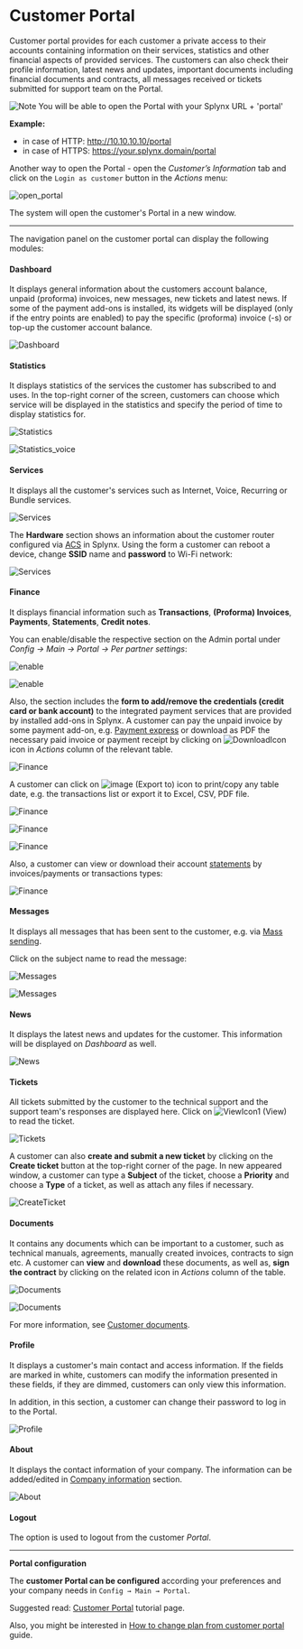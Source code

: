Customer Portal
==========

Customer portal provides for each customer a private access to their accounts containing information on their services, statistics and other financial aspects of provided services. The customers can also check their profile information, latest news and updates, important documents including financial documents and contracts, all messages received or tickets submitted for support team on the Portal.

<icon class="image-icon">![Note](note.png)</icon> You will be able to open the Portal with your Splynx URL + 'portal'

**Example:**

- in case of HTTP: http://10.10.10.10/portal
- in case of HTTPS: https://your.splynx.domain/portal 

Another way to open the Portal - open the *Customer’s Information* tab and click on the `Login as customer` button in the *Actions* menu:

![open_portal](open_portal.png)

The system will open the customer's Portal in a new window.

------------------------------------------------------------

The navigation panel on the customer portal can display the following modules:


#### Dashboard

It displays general information about the customers account balance, unpaid (proforma) invoices, new messages, new tickets and latest news. If some of the payment add-ons is installed, its widgets will be displayed (only if the entry points are enabled) to pay the specific (proforma) invoice (-s) or top-up the customer account balance.

![Dashboard](dashboard.png)


#### Statistics

It displays statistics of the services the customer has subscribed to and uses. In the top-right corner of the screen, customers can choose which service will be displayed in the statistics and specify the period of time to display statistics for.

![Statistics](statistics.png)

![Statistics_voice](voice_statistics.png)


#### Services

It displays all the customer's services such as Internet, Voice, Recurring or Bundle services.

![Services](services.png)

The **Hardware** section shows an information about the customer router configured via [ACS](networking/tr069_acs/tr069_acs.md) in Splynx. Using the form a customer can reboot a device, change **SSID** name and **password** to Wi-Fi network:

![Services](hardware.png)


#### Finance

It displays financial information such as **Transactions**, **(Proforma) Invoices**, **Payments**, **Statements**, **Credit notes**. 

You can enable/disable the respective section on the Admin portal under *Config → Main → Portal → Per partner settings*:

![enable](credit_notes.png)

![enable](credit_notes2.png)

Also, the section includes the **form to add/remove the credentials (credit card or bank account)** to the integrated payment services that are provided by installed add-ons in Splynx.
A customer can pay the unpaid invoice by some payment add-on, e.g. [Payment express](payment_systems/payment_express/payment_express.md) or download as PDF the necessary paid invoice or payment receipt by clicking on <icon class="image-icon">![DownloadIcon](download_icon.png)</icon> icon in *Actions* column of the relevant table.

![Finance](transactions.png)

A customer can click on <icon class="image-icon">![image](export_to.png)</icon> (Export to) icon to print/copy any table date, e.g. the transactions list or export it to Excel, CSV, PDF file.

![Finance](finance_invoices.png)

![Finance](payments_list.png)

![Finance](payment_credentials.png)

Also, a customer can view or download their account [statements](customer_management/customer_billing/customer_billing.md) by invoices/payments or transactions types:

![Finance](statements.png)


#### Messages

It displays all messages that has been sent to the customer, e.g. via [Mass sending](support_messages/email_messages/email_messages.md).

Click on the subject name to read the message:

![Messages](messages1.png)

![Messages](messages2.png)


#### News

It displays the latest news and updates for the customer. This information will be displayed on *Dashboard* as well.

![News](news.png)


#### Tickets

All tickets submitted by the customer to the technical support and the support team's responses are displayed here. Click on <icon class="image-icon">![ViewIcon1](view_icon.png)</icon> (View) to read the ticket.

![Tickets](tickets.png)

A customer can also **create and submit a new ticket** by clicking on the **Create ticket** button at the top-right corner of the page. In new appeared window, a customer can type a **Subject** of the ticket, choose a **Priority** and choose a **Type** of a ticket, as well as attach any files if necessary.

![CreateTicket](create_ticket.png)


#### Documents

It contains any documents which can be important to a customer, such as technical manuals, agreements, manually created invoices, contracts to sign etc. A customer can **view** and **download** these documents, as well as, **sign the contract** by clicking on the related icon in *Actions* column of the table.

![Documents](documents1.png)

![Documents](documents2.png)

For more information, see [Customer documents](customer_management/customer_documents/customer_documents.md).


#### Profile

It displays a customer's main contact and access information. If the fields are marked in white, customers can modify the information presented in these fields, if they are dimmed, customers can only view this information.

In addition, in this section, a customer can change their password to log in to the Portal.

![Profile](profile.png)


#### About

It displays the contact information of your company. The information can be added/edited in [Company information](configuration/system/company_information/company_information.md) section.

![About](about.png)


#### Logout

The option is used to logout from the customer *Portal*.

------------

**Portal configuration**

The **customer Portal can be configured** according your preferences and your company needs in `Config → Main → Portal`.

Suggested read: [Customer Portal](configuration/main_configuration/portal/portal.md) tutorial page.

Also, you might be interested in [How to change plan from customer portal](customer_portal/change_plan_from_customer_portal/change_plan_from_customer_portal.md) guide.
